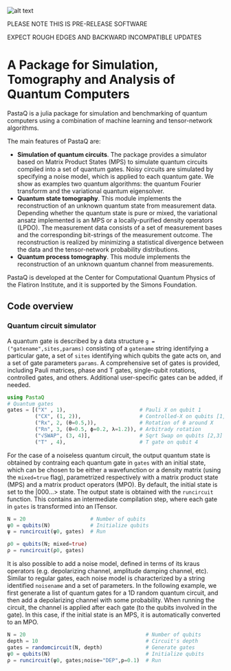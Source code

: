 ![alt text](https://github.com/GTorlai/PastaQ.jl/blob/master/docs/pastaQ_logo.jpg?raw=true)

PLEASE NOTE THIS IS PRE-RELEASE SOFTWARE 

EXPECT ROUGH EDGES AND BACKWARD INCOMPATIBLE UPDATES

# A Package for Simulation, Tomography and Analysis of Quantum Computers

PastaQ is a julia package for simulation and benchmarking of quantum computers using a combination of machine learning and tensor-network algorithms.

The main features of PastaQ are:
+ **Simulation of quantum circuits**. The package provides a simulator based on Matrix Product States (MPS) to simulate quantum circuits compiled into a set of quantum gates. Noisy circuits are simulated by specifying a noise model, which is applied to each quantum gate. We show as examples two quantum algorithms: the quantum Fourier transforrm and the variational quantum eigensolver.
+ **Quantum state tomography**. This module implements the reconstruction of an unknown quantum state from measurement data. Depending whether the quantum state is pure or mixed, the variational ansatz implemented is an MPS or a locally-purified density operators (LPDO). The measurement data consists of a set of measurement bases and the corresponding bit-strings of the measurement outcome. The reconstruction is realized by minimizing a statistical divergence between the data and the tensor-network probability distributions.
+ **Quantum process tomography**. This module implements the reconstruction of an unknown quantum channel from measurements.

PastaQ is developed at the Center for Computational Quantum Physics of the Flatiron Institute, and it is supported by the Simons Foundation.

## Code overview

### Quantum circuit simulator
A quantum gate is described by a data structure `g = ("gatename",sites,params)` consisting of a `gatename` string identifying a particular gate, a set of `sites` identifying which qubits the gate acts on, and a set of gate parameters `params`. A comprehensive set of gates is provided, including Pauli matrices, phase and T gates, single-qubit rotations, controlled gates, and others. Additional user-specific gates can be added, if needed.

```julia
using PastaQ
# Quantum gates
gates = [("X" , 1),                        # Pauli X on qubit 1
         ("CX", (1, 2)),                   # Controlled-X on qubits [1,2]
         ("Rx", 2, (θ=0.5,)),              # Rotation of θ around X
         ("Rn", 3, (θ=0.5, ϕ=0.2, λ=1.2)), # Arbitrady rotation
         ("√SWAP", (3, 4)],                # Sqrt Swap on qubits [2,3]
         ("T" , 4),                        # T gate on qubit 4
```

For the case of a noiseless quantum circuit, the output quantum state is obtained by contraing each quantum gate in `gates` with an initial state, which can be chosen to be either a wavefunction or a density matrix (using the `mixed=true` flag), parametrized respectively with a matrix product state (MPS) and a matrix product operators (MPO). By default, the initial state is set to the |000...> state. The output state is obtained with the `runcircuit` function. This contains an intermediate compilation step, where each gate in `gates` is transformed into an ITensor.

```julia
N = 20                     # Number of qubits
ψ0 = qubits(N)             # Initialize qubits
ψ = runcircuit(ψ0, gates)  # Run

ρ0 = qubits(N; mixed=true)
ρ = runcircuit(ρ0, gates)
```

It is also possible to add a noise model, defined in terms of its kraus operators (e.g. depolarizing channel, amplitude damping channel, etc). Similar to regular gates, each noise model is characterized by a string identified `noisename` and a set of parameters. In the following example, we first generate a list of quantum gates for a 1D random quantum circuit, and then add a depolarizing channel with some probability. When running the circuit, the channel is applied after each gate (to the qubits involved in the gate). In this case, if the initial state is an MPS, it is automatically converted to an MPO.

```julia
N = 20                                       # Number of qubits
depth = 10                                   # Circuit's depth
gates = randomcircuit(N, depth)              # Generate gates
ψ0 = qubits(N)                               # Initialize qubits
ρ = runcircuit(ψ0, gates;noise="DEP",p=0.1)  # Run
```

